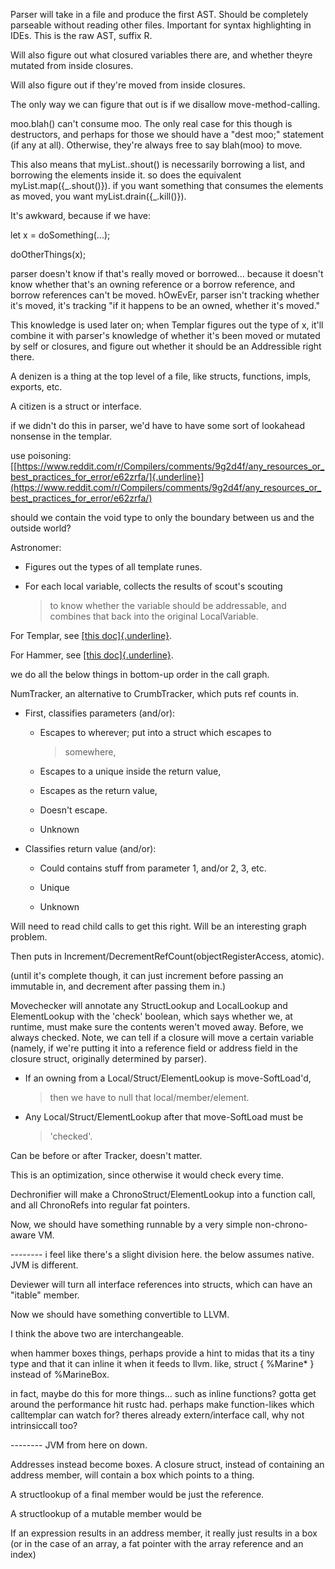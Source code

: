 Parser will take in a file and produce the first AST. Should be
completely parseable without reading other files. Important for syntax
highlighting in IDEs. This is the raw AST, suffix R.

Will also figure out what closured variables there are, and whether
theyre mutated from inside closures.

Will also figure out if they're moved from inside closures.

The only way we can figure that out is if we disallow
move-method-calling.

moo.blah() can't consume moo. The only real case for this though is
destructors, and perhaps for those we should have a "dest moo;"
statement (if any at all). Otherwise, they're always free to say
blah(moo) to move.

This also means that myList..shout() is necessarily borrowing a list,
and borrowing the elements inside it. so does the equivalent
myList.map({\_.shout()}). if you want something that consumes the
elements as moved, you want myList.drain({\_.kill()}).

It's awkward, because if we have:

let x = doSomething(\...);

doOtherThings(x);

parser doesn't know if that's really moved or borrowed... because it
doesn't know whether that's an owning reference or a borrow reference,
and borrow references can't be moved. hOwEvEr, parser isn't tracking
whether it's moved, it's tracking "if it happens to be an owned, whether
it's moved."

This knowledge is used later on; when Templar figures out the type of x,
it'll combine it with parser's knowledge of whether it's been moved or
mutated by self or closures, and figure out whether it should be an
Addressible right there.

A denizen is a thing at the top level of a file, like structs,
functions, impls, exports, etc.

A citizen is a struct or interface.

if we didn't do this in parser, we'd have to have some sort of lookahead
nonsense in the templar.

use poisoning:
[[https://www.reddit.com/r/Compilers/comments/9g2d4f/any_resources_or_best_practices_for_error/e62zrfa/]{.underline}](https://www.reddit.com/r/Compilers/comments/9g2d4f/any_resources_or_best_practices_for_error/e62zrfa/)

should we contain the void type to only the boundary between us and the
outside world?

Astronomer:

-   Figures out the types of all template runes.

-   For each local variable, collects the results of scout\'s scouting
    > to know whether the variable should be addressable, and combines
    > that back into the original LocalVariable.

For Templar, see [[this
doc]{.underline}](https://docs.google.com/document/d/1vfK8DGPKjpvS3eb-sVtOL_3jjtvP1ZKCn0cQ-Yoe1QY/edit).

For Hammer, see [[this
doc]{.underline}](https://docs.google.com/document/d/1sVc4Ti7HaR61ku8FhtbIO7ha_V0j0kMTiKZs9cStwjI/edit).

we do all the below things in bottom-up order in the call graph.

NumTracker, an alternative to CrumbTracker, which puts ref counts in.

-   First, classifies parameters (and/or):

    -   Escapes to wherever; put into a struct which escapes to
        > somewhere,

    -   Escapes to a unique inside the return value,

    -   Escapes as the return value,

    -   Doesn't escape.

    -   Unknown

-   Classifies return value (and/or):

    -   Could contains stuff from parameter 1, and/or 2, 3, etc.

    -   Unique

    -   Unknown

Will need to read child calls to get this right. Will be an interesting
graph problem.

Then puts in Increment/DecrementRefCount(objectRegisterAccess, atomic).

(until it's complete though, it can just increment before passing an
immutable in, and decrement after passing them in.)

Movechecker will annotate any StructLookup and LocalLookup and
ElementLookup with the 'check' boolean, which says whether we, at
runtime, must make sure the contents weren't moved away. Before, we
always checked. Note, we can tell if a closure will move a certain
variable (namely, if we're putting it into a reference field or address
field in the closure struct, originally determined by parser).

-   If an owning from a Local/Struct/ElementLookup is move-SoftLoad'd,
    > then we have to null that local/member/element.

-   Any Local/Struct/ElementLookup after that move-SoftLoad must be
    > 'checked'.

Can be before or after Tracker, doesn't matter.

This is an optimization, since otherwise it would check every time.

Dechronifier will make a ChronoStruct/ElementLookup into a function
call, and all ChronoRefs into regular fat pointers.

Now, we should have something runnable by a very simple non-chrono-aware
VM.

\-\-\-\-\-\-\-- i feel like there's a slight division here. the below
assumes native. JVM is different.

Deviewer will turn all interface references into structs, which can have
an "itable" member.

Now we should have something convertible to LLVM.

I think the above two are interchangeable.

when hammer boxes things, perhaps provide a hint to midas that its a
tiny type and that it can inline it when it feeds to llvm. like, struct
{ %Marine\* } instead of %MarineBox.

in fact, maybe do this for more things\... such as inline functions?
gotta get around the performance hit rustc had. perhaps make
function-likes which calltemplar can watch for? theres already
extern/interface call, why not intrinsiccall too?

\-\-\-\-\-\-\-- JVM from here on down.

Addresses instead become boxes. A closure struct, instead of containing
an address member, will contain a box which points to a thing.

A structlookup of a final member would be just the reference.

A structlookup of a mutable member would be

If an expression results in an address member, it really just results in
a box (or in the case of an array, a fat pointer with the array
reference and an index)
